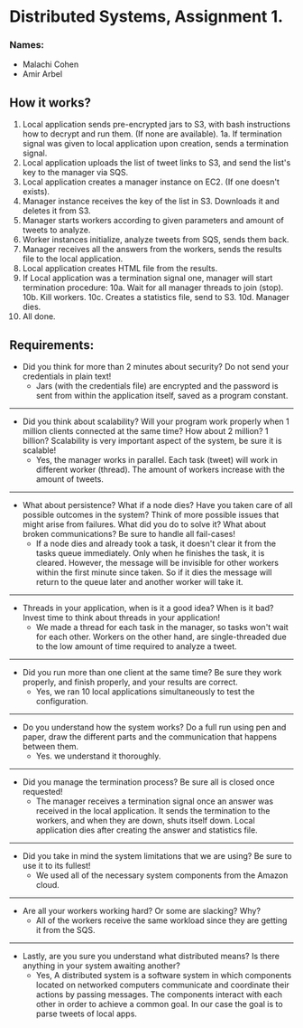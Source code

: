 # Distributed Systems, Assignment 1.
### Names:
- Malachi Cohen
- Amir Arbel

## How it works?
1. Local application sends pre-encrypted jars to S3, with bash instructions how to decrypt and run them. (If none are available).
    1a. If termination signal was given to local application upon creation, sends a termination signal.
2. Local application uploads the list of tweet links to S3, and send the list's key to the manager via SQS.
3. Local application creates a manager instance on EC2. (If one doesn't exists).
4. Manager instance receives the key of the list in S3. Downloads it and deletes it from S3.
5. Manager starts workers according to given parameters and amount of tweets to analyze.
6. Worker instances initialize, analyze tweets from SQS, sends them back.
8. Manager receives all the answers from the workers, sends the results file to the local application.
9. Local application creates HTML file from the results.
10. If Local application was a termination signal one, manager will start termination procedure:
    10a. Wait for all manager threads to join (stop).
    10b. Kill workers.
    10c. Creates a statistics file, send to S3.
    10d. Manager dies.
11. All done.


## Requirements:
* Did you think for more than 2 minutes about security? Do not send your credentials in plain text!
    - Jars (with the credentials file) are encrypted and the password is sent from within the application itself,
     saved as a program constant.

---

* Did you think about scalability? Will your program work properly when 1 million clients
connected at the same time? How about 2 million? 1 billion? Scalability is very important aspect of the system,
 be sure it is scalable!
    - Yes, the manager works in parallel. Each task (tweet) will work in different worker (thread).
    The amount of workers increase with the amount of tweets.

---
* What about persistence? What if a node dies? Have you taken care of all possible outcomes in the system?
    Think of more possible issues that might arise from failures. What did you do to solve it?
    What about broken communications? Be sure to handle all fail-cases!
    - If a node dies and already took a task, it doesn't clear it from the tasks queue immediately.
    Only when he finishes the task, it is cleared. However, the message will be invisible for other workers
    within the first minute since taken.
     So if it dies the message will return to the queue later and another worker will take it.

---
- Threads in your application, when is it a good idea? When is it bad? Invest time to think about threads in your application!
    - We made a thread for each task in the manager, so tasks won't wait for each other. Workers on the other hand, are
    single-threaded due to the low amount of time required to analyze a tweet.

---
- Did you run more than one client at the same time? Be sure they work properly, and finish properly, and your results are correct.
    - Yes, we ran 10 local applications simultaneously to test the configuration.

---
- Do you understand how the system works?
    Do a full run using pen and paper, draw the different parts and the communication that happens between them.
    - Yes. we understand it thoroughly.

---
- Did you manage the termination process? Be sure all is closed once requested!
    - The manager receives a termination signal once an answer was received in the local application.
    It sends the termination to the workers, and when they are down, shuts itself down.
    Local application dies after creating the answer and statistics file.

---
- Did you take in mind the system limitations that we are using? Be sure to use it to its fullest!
    - We used all of the necessary system components from the Amazon cloud.

---
- Are all your workers working hard? Or some are slacking? Why?
    - All of the workers receive the same workload since they are getting it from the SQS.

---
- Lastly, are you sure you understand what distributed means? Is there anything in your system awaiting another?
    - Yes, A distributed system is a software system in which components located on networked computers communicate
     and coordinate their actions by passing messages. The components interact with each other in order to achieve a
      common goal. In our case the goal is to parse tweets of local apps.
